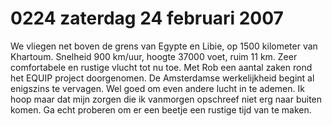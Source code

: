 # 0224 zaterdag 24 februari 2007
We vliegen net boven de grens van Egypte en Libie, op 1500 kilometer van Khartoum. Snelheid 900 km/uur, hoogte 37000 voet, ruim 11 km. Zeer comfortabele en rustige vlucht tot nu toe. Met Rob een aantal zaken rond het EQUIP project doorgenomen. De Amsterdamse werkelijkheid begint al enigszins te vervagen. Wel goed om even andere lucht in te ademen. Ik hoop maar dat mijn zorgen die ik vanmorgen opschreef niet erg naar buiten komen. Ga echt proberen om er een beetje een rustige tijd van te maken.